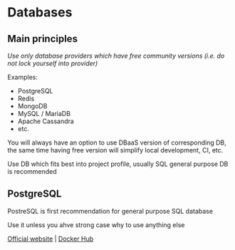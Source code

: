 # Databases

## Main principles

_Use only database providers which have free community versions (i.e. do not lock yourself into provider)_

Examples:
- PostgreSQL
- Redis
- MongoDB
- MySQL / MariaDB
- Apache Cassandra
- etc.

You will always have an option to use DBaaS version of corresponding DB, the same time having free version will simplify local development, CI, etc.

Use DB which fits best into project profile, usually SQL general purpose DB is recommended

## PostgreSQL

PostreSQL is first recommendation for general purpose SQL database

Use it unless you ahve strong case why to use anything else

[Official website](https://www.postgresql.org/) | [Docker Hub](https://hub.docker.com/_/postgres)
